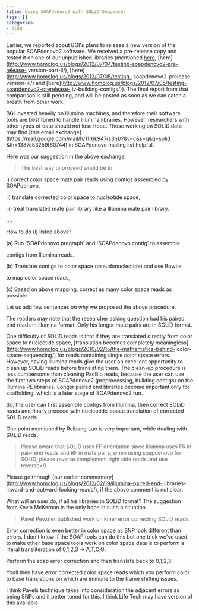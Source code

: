 ```yaml
---
title: Using SOAPdenovo2 with SOLiD Sequences
tags: []
categories:
- blog
---
```

Earlier, we reported about BGI's plans to release a new version of the popular
SOAPdenovo2 software. We received a pre-release copy and tested it on one of
our unpublished libraries (mentioned
[here](http://www.homolog.us/blogs/2012/06/27/testing-soapdenovo2/),
[here](http://www.homolog.us/blogs/2012/07/04/testing-soapdenovo2-pre-release-
version-part-ii/), [here](http://www.homolog.us/blogs/2012/07/05/testing-
soapdenovo2-prelease-version-iii/) and
[here](http://www.homolog.us/blogs/2012/07/05/testing-soapdenovo2-prerelease-
iv-building-contigs/)). The final report from that comparison is still
pending, and will be posted as soon as we can catch a breath from other work.
<!--more-->

BGI invested heavily on Illumina machines, and therefore their software tools
are best tuned to handle Illumina libraries. However, researchers with other
types of data should not lose hope. Those working on SOLiD data may find [this
email exchange](https://mail.google.com/mail/h/11r6k947rs3hf/?&v=c&s=q&q=solid
&th=1387c53259f60744) in SOAPdenovo mailing list helpful.

Here was our suggestion in the above exchange:

> The best way to proceed would be to

i) correct color space mate pair reads using contigs assembled by SOAPdenovo,

ii) translate corrected color space to nucleotide space,

iii) treat translated mate pair library like a Illumina mate pair library.

....

How to do (i) listed above?

(a) Run 'SOAPdenovo pregraph' and 'SOAPdenovo contig' to assemble

contigs from Illumina reads.

(b) Translate contigs to color space (pseudonucleotide) and use Bowtie

to map color space reads,

(c) Based on above mapping, correct as many color space reads as possible.

Let us add few sentences on why we proposed the above procedure.

The readers may note that the researcher asking question had his paired end
reads in Illumina format. Only his longer mate pairs are in SOLiD format.

One difficulty of SOLiD reads is that if they are translated directly from
color space to nucleotide space, [translation becomes completely
meaningless](http://www.homolog.us/blogs/2010/02/15/the-mathematics-behind-
color-space-sequencing/) for reads containing single color space errors.
However, having Illumina reads give the user an excellent opportunity to clean
up SOLiD reads before translating them. The clean-up procedure is less
cumbersome than cleaning PacBio reads, because the user can use the first two
steps of SOAPdenovo2 (preprocessing, building contigs) on the Illumina PE
libraries. Longer paired end libraries become important only for scaffolding,
which is a later stage of SOAPdenovo2 run.

So, the user can first assemble contigs from Illumina, then correct SOLiD
reads and finally proceed with nucleotide-space translation of corrected SOLiD
reads.

One point mentioned by Ruibang Luo is very important, while dealing with SOLiD
reads.

> Please aware that SOLiD uses FF orientation since Illumina uses FR in pair-
end reads and RF in mate pairs, when using soapdenovo for SOLiD, please
reverse complement right side reads and use reverse=0

Please go through [our earlier
commentary](http://www.homolog.us/blogs/2012/02/19/illumina-paired-end-
libraries-inward-and-outward-looking-reads/), if the above comment is not
clear.

What will an user do, if all his libraries in SOLiD format? The suggestion
from Kevin McKernan is the only hope in such a situation.

> Pavel Pevzner published work on kmer error correcting SOLiD reads.

Error correction is even better in color space as SNP look different than
errors. I don't know if the SOAP tools can do this but one trick we've used to
make other base space tools work on color space data is to perform a literal
transliteration of 0,1,2,3 -> A,T,C,G.

Perform the soap error correction and then translate back to 0,1,2,3.

Youll then have error corrected color space reads which you perform color to
base translations on which are immune to the frame shifting issues.

I think Pavels technique takes into consideration the adjacent errors as being
SNPs and it better tuned for this. I think Life Tech may have version of this
available.

